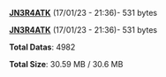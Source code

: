 [**JN3R4ATK**](/data/JN3R4ATK.txt) (17/01/23 - 21:36)- 531 bytes

[**JN3R4ATK**](/data/JN3R4ATK.txt) (17/01/23 - 21:36)- 531 bytes

**Total Datas**: 4982

**Total Size**: 30.59 MB / 30.6 MB